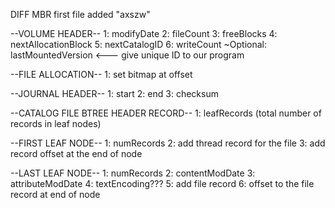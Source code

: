 DIFF MBR first file added "axszw"

--VOLUME HEADER--
1: modifyDate
2: fileCount
3: freeBlocks
4: nextAllocationBlock
5: nextCatalogID
6: writeCount
~Optional: lastMountedVersion <--- give unique ID to our program

--FILE ALLOCATION--
1: set bitmap at offset

--JOURNAL HEADER--
1: start
2: end
3: checksum

--CATALOG FILE BTREE HEADER RECORD--
1: leafRecords (total number of records in leaf nodes)

--FIRST LEAF NODE--
1: numRecords
2: add thread record for the file
3: add record offset at the end of node

--LAST LEAF NODE--
1: numRecords
2: contentModDate
3: attributeModDate
4: textEncoding???
5: add file record
6: offset to the file record at end of node
